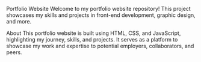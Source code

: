 Portfolio Website
Welcome to my portfolio website repository! This project showcases my skills and projects in front-end development, graphic design, and more.

About
This portfolio website is built using HTML, CSS, and JavaScript, highlighting my journey, skills, and projects. It serves as a platform to showcase my work and expertise to potential employers, collaborators, and peers.
